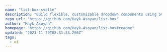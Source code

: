 ```yaml
---
name: "list-box-svelte"
description: "Build flexible, customizable dropdown components using Svelte."
repo_url: "https://github.com/Hayk-Asoyan/list-box"
author: "Hayk Asoyan"
homepage: "https://github.com/Hayk-Asoyan/list-box#readme"
updated: "2023-11-29T08:31:33.266Z"
tags: 
  - ui
---
```

